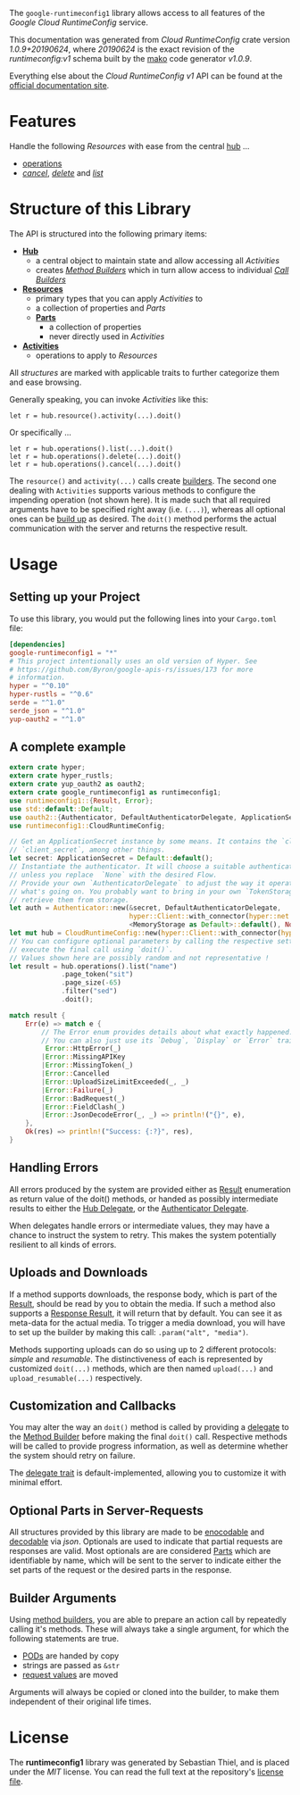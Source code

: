 <!---
DO NOT EDIT !
This file was generated automatically from 'src/mako/api/README.md.mako'
DO NOT EDIT !
-->
The `google-runtimeconfig1` library allows access to all features of the *Google Cloud RuntimeConfig* service.

This documentation was generated from *Cloud RuntimeConfig* crate version *1.0.9+20190624*, where *20190624* is the exact revision of the *runtimeconfig:v1* schema built by the [mako](http://www.makotemplates.org/) code generator *v1.0.9*.

Everything else about the *Cloud RuntimeConfig* *v1* API can be found at the
[official documentation site](https://cloud.google.com/deployment-manager/runtime-configurator/).
# Features

Handle the following *Resources* with ease from the central [hub](https://docs.rs/google-runtimeconfig1/1.0.9+20190624/google_runtimeconfig1/struct.CloudRuntimeConfig.html) ... 

* [operations](https://docs.rs/google-runtimeconfig1/1.0.9+20190624/google_runtimeconfig1/struct.Operation.html)
 * [*cancel*](https://docs.rs/google-runtimeconfig1/1.0.9+20190624/google_runtimeconfig1/struct.OperationCancelCall.html), [*delete*](https://docs.rs/google-runtimeconfig1/1.0.9+20190624/google_runtimeconfig1/struct.OperationDeleteCall.html) and [*list*](https://docs.rs/google-runtimeconfig1/1.0.9+20190624/google_runtimeconfig1/struct.OperationListCall.html)




# Structure of this Library

The API is structured into the following primary items:

* **[Hub](https://docs.rs/google-runtimeconfig1/1.0.9+20190624/google_runtimeconfig1/struct.CloudRuntimeConfig.html)**
    * a central object to maintain state and allow accessing all *Activities*
    * creates [*Method Builders*](https://docs.rs/google-runtimeconfig1/1.0.9+20190624/google_runtimeconfig1/trait.MethodsBuilder.html) which in turn
      allow access to individual [*Call Builders*](https://docs.rs/google-runtimeconfig1/1.0.9+20190624/google_runtimeconfig1/trait.CallBuilder.html)
* **[Resources](https://docs.rs/google-runtimeconfig1/1.0.9+20190624/google_runtimeconfig1/trait.Resource.html)**
    * primary types that you can apply *Activities* to
    * a collection of properties and *Parts*
    * **[Parts](https://docs.rs/google-runtimeconfig1/1.0.9+20190624/google_runtimeconfig1/trait.Part.html)**
        * a collection of properties
        * never directly used in *Activities*
* **[Activities](https://docs.rs/google-runtimeconfig1/1.0.9+20190624/google_runtimeconfig1/trait.CallBuilder.html)**
    * operations to apply to *Resources*

All *structures* are marked with applicable traits to further categorize them and ease browsing.

Generally speaking, you can invoke *Activities* like this:

```Rust,ignore
let r = hub.resource().activity(...).doit()
```

Or specifically ...

```ignore
let r = hub.operations().list(...).doit()
let r = hub.operations().delete(...).doit()
let r = hub.operations().cancel(...).doit()
```

The `resource()` and `activity(...)` calls create [builders][builder-pattern]. The second one dealing with `Activities` 
supports various methods to configure the impending operation (not shown here). It is made such that all required arguments have to be 
specified right away (i.e. `(...)`), whereas all optional ones can be [build up][builder-pattern] as desired.
The `doit()` method performs the actual communication with the server and returns the respective result.

# Usage

## Setting up your Project

To use this library, you would put the following lines into your `Cargo.toml` file:

```toml
[dependencies]
google-runtimeconfig1 = "*"
# This project intentionally uses an old version of Hyper. See
# https://github.com/Byron/google-apis-rs/issues/173 for more
# information.
hyper = "^0.10"
hyper-rustls = "^0.6"
serde = "^1.0"
serde_json = "^1.0"
yup-oauth2 = "^1.0"
```

## A complete example

```Rust
extern crate hyper;
extern crate hyper_rustls;
extern crate yup_oauth2 as oauth2;
extern crate google_runtimeconfig1 as runtimeconfig1;
use runtimeconfig1::{Result, Error};
use std::default::Default;
use oauth2::{Authenticator, DefaultAuthenticatorDelegate, ApplicationSecret, MemoryStorage};
use runtimeconfig1::CloudRuntimeConfig;

// Get an ApplicationSecret instance by some means. It contains the `client_id` and 
// `client_secret`, among other things.
let secret: ApplicationSecret = Default::default();
// Instantiate the authenticator. It will choose a suitable authentication flow for you, 
// unless you replace  `None` with the desired Flow.
// Provide your own `AuthenticatorDelegate` to adjust the way it operates and get feedback about 
// what's going on. You probably want to bring in your own `TokenStorage` to persist tokens and
// retrieve them from storage.
let auth = Authenticator::new(&secret, DefaultAuthenticatorDelegate,
                              hyper::Client::with_connector(hyper::net::HttpsConnector::new(hyper_rustls::TlsClient::new())),
                              <MemoryStorage as Default>::default(), None);
let mut hub = CloudRuntimeConfig::new(hyper::Client::with_connector(hyper::net::HttpsConnector::new(hyper_rustls::TlsClient::new())), auth);
// You can configure optional parameters by calling the respective setters at will, and
// execute the final call using `doit()`.
// Values shown here are possibly random and not representative !
let result = hub.operations().list("name")
             .page_token("sit")
             .page_size(-65)
             .filter("sed")
             .doit();

match result {
    Err(e) => match e {
        // The Error enum provides details about what exactly happened.
        // You can also just use its `Debug`, `Display` or `Error` traits
         Error::HttpError(_)
        |Error::MissingAPIKey
        |Error::MissingToken(_)
        |Error::Cancelled
        |Error::UploadSizeLimitExceeded(_, _)
        |Error::Failure(_)
        |Error::BadRequest(_)
        |Error::FieldClash(_)
        |Error::JsonDecodeError(_, _) => println!("{}", e),
    },
    Ok(res) => println!("Success: {:?}", res),
}

```
## Handling Errors

All errors produced by the system are provided either as [Result](https://docs.rs/google-runtimeconfig1/1.0.9+20190624/google_runtimeconfig1/enum.Result.html) enumeration as return value of 
the doit() methods, or handed as possibly intermediate results to either the 
[Hub Delegate](https://docs.rs/google-runtimeconfig1/1.0.9+20190624/google_runtimeconfig1/trait.Delegate.html), or the [Authenticator Delegate](https://docs.rs/yup-oauth2/*/yup_oauth2/trait.AuthenticatorDelegate.html).

When delegates handle errors or intermediate values, they may have a chance to instruct the system to retry. This 
makes the system potentially resilient to all kinds of errors.

## Uploads and Downloads
If a method supports downloads, the response body, which is part of the [Result](https://docs.rs/google-runtimeconfig1/1.0.9+20190624/google_runtimeconfig1/enum.Result.html), should be
read by you to obtain the media.
If such a method also supports a [Response Result](https://docs.rs/google-runtimeconfig1/1.0.9+20190624/google_runtimeconfig1/trait.ResponseResult.html), it will return that by default.
You can see it as meta-data for the actual media. To trigger a media download, you will have to set up the builder by making
this call: `.param("alt", "media")`.

Methods supporting uploads can do so using up to 2 different protocols: 
*simple* and *resumable*. The distinctiveness of each is represented by customized 
`doit(...)` methods, which are then named `upload(...)` and `upload_resumable(...)` respectively.

## Customization and Callbacks

You may alter the way an `doit()` method is called by providing a [delegate](https://docs.rs/google-runtimeconfig1/1.0.9+20190624/google_runtimeconfig1/trait.Delegate.html) to the 
[Method Builder](https://docs.rs/google-runtimeconfig1/1.0.9+20190624/google_runtimeconfig1/trait.CallBuilder.html) before making the final `doit()` call. 
Respective methods will be called to provide progress information, as well as determine whether the system should 
retry on failure.

The [delegate trait](https://docs.rs/google-runtimeconfig1/1.0.9+20190624/google_runtimeconfig1/trait.Delegate.html) is default-implemented, allowing you to customize it with minimal effort.

## Optional Parts in Server-Requests

All structures provided by this library are made to be [enocodable](https://docs.rs/google-runtimeconfig1/1.0.9+20190624/google_runtimeconfig1/trait.RequestValue.html) and 
[decodable](https://docs.rs/google-runtimeconfig1/1.0.9+20190624/google_runtimeconfig1/trait.ResponseResult.html) via *json*. Optionals are used to indicate that partial requests are responses 
are valid.
Most optionals are are considered [Parts](https://docs.rs/google-runtimeconfig1/1.0.9+20190624/google_runtimeconfig1/trait.Part.html) which are identifiable by name, which will be sent to 
the server to indicate either the set parts of the request or the desired parts in the response.

## Builder Arguments

Using [method builders](https://docs.rs/google-runtimeconfig1/1.0.9+20190624/google_runtimeconfig1/trait.CallBuilder.html), you are able to prepare an action call by repeatedly calling it's methods.
These will always take a single argument, for which the following statements are true.

* [PODs][wiki-pod] are handed by copy
* strings are passed as `&str`
* [request values](https://docs.rs/google-runtimeconfig1/1.0.9+20190624/google_runtimeconfig1/trait.RequestValue.html) are moved

Arguments will always be copied or cloned into the builder, to make them independent of their original life times.

[wiki-pod]: http://en.wikipedia.org/wiki/Plain_old_data_structure
[builder-pattern]: http://en.wikipedia.org/wiki/Builder_pattern
[google-go-api]: https://github.com/google/google-api-go-client

# License
The **runtimeconfig1** library was generated by Sebastian Thiel, and is placed 
under the *MIT* license.
You can read the full text at the repository's [license file][repo-license].

[repo-license]: https://github.com/Byron/google-apis-rsblob/master/LICENSE.md
